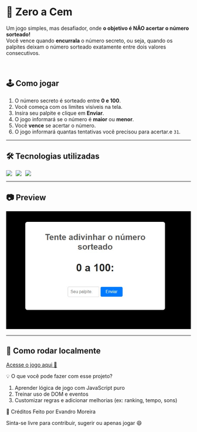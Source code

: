 # 🎯 Zero a Cem

Um jogo simples, mas desafiador, onde **o objetivo é NÃO acertar o número sorteado!**  
Você vence quando **encurrala** o número secreto, ou seja, quando os palpites deixam o número sorteado exatamente entre dois valores consecutivos.

<br>

## 🕹️ Como jogar

1. O número secreto é sorteado entre **0 e 100**.
2. Você começa com os limites visíveis na tela.
3. Insira seu palpite e clique em **Enviar**.
4. O jogo informará se o número é **maior** ou **menor**.
5. Você **vence** se acertar o número.
6. O jogo informará quantas tentativas você precisou para acertar.e `31`.

---

## 🛠️ Tecnologias utilizadas

<div style="display: flex; gap: 10px; align-items: center;">
  <img src="https://img.shields.io/badge/HTML5-E34F26?style=for-the-badge&logo=html5&logoColor=white"/>
  <img src="https://img.shields.io/badge/CSS3-1572B6?style=for-the-badge&logo=css3&logoColor=white"/>
  <img src="https://img.shields.io/badge/JavaScript-F7DF1E?style=for-the-badge&logo=javascript&logoColor=black"/>
</div>

---

## 📷 Preview

![Preview do Jogo](img/zeroACem.jpg)

---

## 🚀 Como rodar localmente

[Acesse o jogo aqui 🚀](https://evandrojmoreira.github.io/gameZeroACem/)

💡 O que você pode fazer com esse projeto?
1. Aprender lógica de jogo com JavaScript puro
2. Treinar uso de DOM e eventos
3. Customizar regras e adicionar melhorias (ex: ranking, tempo, sons)

📌 Créditos
Feito por Evandro Moreira

Sinta-se livre para contribuir, sugerir ou apenas jogar 😄

